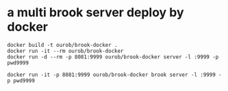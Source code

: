 # a multi brook server deploy by docker

```
docker build -t ourob/brook-docker .
docker run -it --rm ourob/brook-docker
docker run -d --rm -p 8081:9999 ourob/brook-docker server -l :9999 -p pwd9999

docker run -it -p 8081:9999 ourob/brook-docker brook server -l :9999 -p pwd9999
```